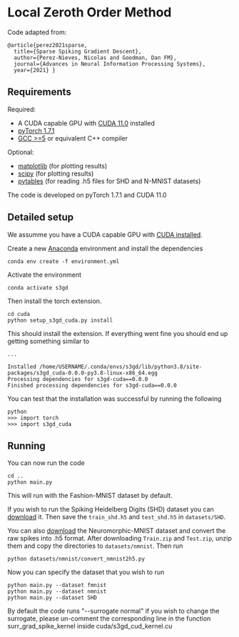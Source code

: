 # Local Zeroth Order Method

Code adapted from:
```
@article{perez2021sparse,
  title={Sparse Spiking Gradient Descent},
  author={Perez-Nieves, Nicolas and Goodman, Dan FM},
  journal={Advances in Neural Information Processing Systems},
  year={2021} }
```

## Requirements

Required:
* A CUDA capable GPU with [CUDA 11.0](https://developer.nvidia.com/cuda-11.0-download-archive) installed
* [pyTorch 1.7.1](https://pytorch.org/get-started/previous-versions/#v171)
* [GCC >=5](https://gcc.gnu.org/) or equivalent C++ compiler

Optional:
* [matplotlib](https://matplotlib.org/stable/users/installing.html) (for plotting results)
* [scipy](https://matplotlib.org/stable/users/installing.html) (for plotting results)
* [pytables](https://www.pytables.org/usersguide/installation.html) (for reading .h5 files for SHD and N-MNIST datasets)

The code is developed on pyTorch 1.7.1 and CUDA 11.0

## Detailed setup

We assumme you have a CUDA capable GPU with [CUDA installed](https://docs.nvidia.com/cuda/). 

Create a new [Anaconda](https://docs.anaconda.com/anaconda/install/) environment and install the dependencies

```setup
conda env create -f environment.yml
```

Activate the environment
```setup
conda activate s3gd
```

Then install the torch extension. 
```setup
cd cuda
python setup_s3gd_cuda.py install
```

This should install the extension. If everything went fine you should end up getting something similar to 
```
...

Installed /home/USERNAME/.conda/envs/s3gd/lib/python3.8/site-packages/s3gd_cuda-0.0.0-py3.8-linux-x86_64.egg
Processing dependencies for s3gd-cuda==0.0.0
Finished processing dependencies for s3gd-cuda==0.0.0
```
You can test that the installation was successful by running the following
```
python
>>> import torch
>>> import s3gd_cuda
```

## Running 
You can now run the code
```
cd ..
python main.py
```

This will run with the Fashion-MNIST dataset by default.

If you wish to run the Spiking Heidelberg Digits (SHD) dataset you can [download](https://compneuro.net/posts/2019-spiking-heidelberg-digits/) it.
Then save the `train_shd.h5` and `test_shd.h5` in `datasets/SHD`.

You can also [download](https://www.garrickorchard.com/datasets/n-mnist) the Neuromorphic-MNIST dataset and convert the raw spikes into .h5 format. 
After downloading `Train.zip` and `Test.zip`, unzip them and copy the directories to `datasets/nmnist`. 
Then run

```
python datasets/nmnist/convert_nmnist2h5.py
```

Now you can specify the dataset that you wish to run
```
python main.py --dataset fmnist
python main.py --dataset nmnist
python main.py --dataset SHD
```

By default the code runs "--surrogate normal" if you wish to change the surrogate, please un-comment the corresponding line in the function surr_grad_spike_kernel inside cuda/s3gd_cud_kernel.cu





